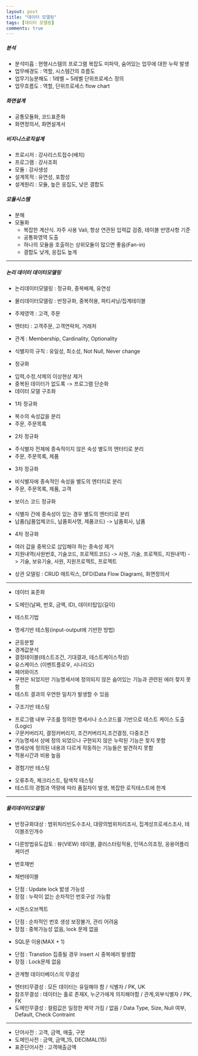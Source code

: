 ```yaml
---
layout: post
title: "데이터 모델링"
tags: [데이터 모델링]
comments: true
---
```


##### 분석
 * 분석미흡 : 현행시스템의 프로그램 복잡도 미파악, 숨어있는 업무에 대한 누락 발생
 * 업무배경도 : 역할, 시스템간의 흐름도
 * 업무기능분해도 : 1레벨 ~ 5레벨 단위프로세스 정의
 * 업무흐름도 : 역할, 단위프로세스 flow chart


##### 화면설계
 * 공통모듈화, 코드표준화
 * 화면정의서, 화면설계서


##### 비지니스로직설계
 * 프로시저 : 강사리스트접수(배치)
 * 프로그램 : 강사조회
 * 모듈 : 강사생성
 * 설계목적 : 유연성, 포함성
 * 설계원리 : 모듈, 높은 응집도, 낮은 결합도


##### 모듈시스템
 * 분해
 * 모듈화
   + 복잡한 계산식. 자주 사용 Vali, 항상 연관된 입력값 검증, 테이블 반영사항 기준
   + 공통화영역 도출
   + 하나의 모듈을 호출하는 상위모듈이 많으면 좋음(Fan-in)
   + 결합도 낮게, 응집도 높게

-----------------------------------------------------------------------------


##### 논리 데이터 데이터모델링

 * 논리데이터모델링 : 정규화, 중복배제, 유연성
 * 물리데이터모델링 : 반정규화, 중복허용, 파티셔닝/집계테이블
 * 주제영역 : 고객, 주문
 * 엔터티 : 고객주문, 고객연락처, 거래처
 * 관계 : Membership, Cardinality, Optionality
 * 식별자의 규칙 : 유일성, 최소성, Not Null, Never change


 * 정규화
  - 입력,수정,삭제의 이상현상 제거
  - 중복된 데이터가 없도록 -> 프로그램 단순화
  - 데이터 모델 구조화


 * 1차 정규화
  - 복수의 속성값을 분리
  - 주문, 주문목록


 * 2차 정규화
  - 주식별자 전체에 종속적이지 않은 속성 별도의 엔터티로 분리
  - 주문, 주문목록, 제품


 * 3차 정규화
  - 비식별자에 종속적인 속성을 별도의 엔터티로 분리
  - 주문, 주문목록, 제품, 고객


 * 보이스 코드 정규화
  - 식별자 간에 종속성이 있는 경우 별도의 엔터티로 분리
  - 납품(납품업체코드, 납품회사명, 제품코드) -> 납품회사, 납품


 * 4차 정규화
  - 여러 값을 중복으로 삽입해야 하는 종속성 제거
  - 지원내역(사원번호, 기술코드, 프로젝트코드) -> 사원, 기술, 프로젝트, 지원내역)
    -> 기술, 보유기술, 사원, 지원프로젝트, 프로젝트


 * 상관 모델링 : CRUD 매트릭스, DFD(Data Flow Diagram), 화면정의서

-----------------------------------------------------------------------------

 * 데이터 표준화
  - 도메인(날짜, 번호, 금액, ID), 데이터탑입(길이)


 * 테스트기법
  - 명세기반 테스틩(input-output에 기반한 방법)
   + 균등분할
   + 경계값분석
   + 결정테이블(테스트조건, 기대결과, 테스트케이스작성)
   + 유스케이스 (이벤트플로우, 시나리오)
   + 페어와이즈
   + 구현은 되었지만 기능명세서에 정의되지 않은 숨어있는 기능과 관련된 에러 찾지 못함
   + 테스트 결과의 우연한 일치가 발생할 수 있음


  - 구조기반 테스팅
   + 프로그램 내부 구조를 정의한 명세서나 소스코드를 기반으로 테스트 케이스 도출(Logic)  
   + 구문커버리지, 결정커버리지, 조건커버리지,조건결정, 다중조건
   + 기능명세서 상에 정의 되었으나 구현되지 않은 누락된 기능은 찾지 못함
   + 명세상에 정의된 내용과 다르게 작동하는 기능들은 발견하지 못함
   + 적용시간과 비용 높음


  - 경험기반 테스팅
   + 오류추측, 체크리스트, 탐색적 테스팅
   + 테스트의 경험과 역량에 따라 품질차이 발생, 복잡한 로직테스트에 한계

-----------------------------------------------------------------------------


##### 물리데이터모델링
 * 반정규화대상 : 범위처리빈도수조사, 대량의범위처리조사, 집계성프로세스조사, 테이블조인개수
 * 다른방법유도검토 : 뷰(VIEW) 테이블, 클러스터링적용, 인덱스의조정, 응용어플리케이션


 * 번호채번
  - 채번테이블
   + 단점 : Update lock 밠생 가능성
   + 장점 : 누락이 없는 순차적인 번호구성 가능함


  - 시퀀스오브젝트
   + 단점 : 순차적인 번호 생성 보장불가, 관리 어려움
   + 장점 : 중복가능성 없음, lock 문제 없음


  - SQL문 이용(MAX + 1)
   + 단점 : Transtion 집중될 경우 insert 시 중복에러 발생함
   + 장점 : Lock문제 없음


 * 관계형 데이터베이스의 무결성
  - 엔터티무결성 : 모든 데이터는 유일해야 함 / 식별자 / PK, UK
  - 참조무결성 : 데이터는 홀로 존재X, 누군가에게 의지해야함 / 관계,외부식별자 / PK, FK
  - 도메인무결성 : 컬럼값은 일정한 제약 가짐 / 없음 / Data Type, Size, Null 여부, Default, Check Contraint

------------------------------------------------------------------


 * 단어사전 : 고객, 금액, 매출, 구분
 * 도메인사전 : 금액, 금액_15, DECIMAL(15)
 * 표준단어사전 : 고객매출금액
